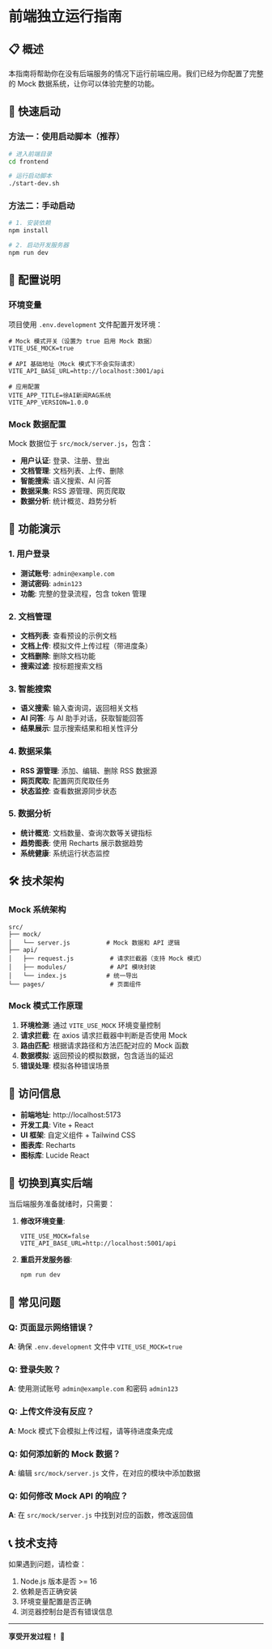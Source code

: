 # 前端独立运行指南

## 📋 概述

本指南将帮助你在没有后端服务的情况下运行前端应用。我们已经为你配置了完整的 Mock 数据系统，让你可以体验完整的功能。

## 🚀 快速启动

### 方法一：使用启动脚本（推荐）

```bash
# 进入前端目录
cd frontend

# 运行启动脚本
./start-dev.sh
```

### 方法二：手动启动

```bash
# 1. 安装依赖
npm install

# 2. 启动开发服务器
npm run dev
```

## 🔧 配置说明

### 环境变量

项目使用 `.env.development` 文件配置开发环境：

```env
# Mock 模式开关（设置为 true 启用 Mock 数据）
VITE_USE_MOCK=true

# API 基础地址（Mock 模式下不会实际请求）
VITE_API_BASE_URL=http://localhost:3001/api

# 应用配置
VITE_APP_TITLE=徐AI新闻RAG系统
VITE_APP_VERSION=1.0.0
```

### Mock 数据配置

Mock 数据位于 `src/mock/server.js`，包含：

- **用户认证**: 登录、注册、登出
- **文档管理**: 文档列表、上传、删除
- **智能搜索**: 语义搜索、AI 问答
- **数据采集**: RSS 源管理、网页爬取
- **数据分析**: 统计概览、趋势分析

## 🎯 功能演示

### 1. 用户登录

- **测试账号**: `admin@example.com`
- **测试密码**: `admin123`
- **功能**: 完整的登录流程，包含 token 管理

### 2. 文档管理

- **文档列表**: 查看预设的示例文档
- **文档上传**: 模拟文件上传过程（带进度条）
- **文档删除**: 删除文档功能
- **搜索过滤**: 按标题搜索文档

### 3. 智能搜索

- **语义搜索**: 输入查询词，返回相关文档
- **AI 问答**: 与 AI 助手对话，获取智能回答
- **结果展示**: 显示搜索结果和相关性评分

### 4. 数据采集

- **RSS 源管理**: 添加、编辑、删除 RSS 数据源
- **网页爬取**: 配置网页爬取任务
- **状态监控**: 查看数据源同步状态

### 5. 数据分析

- **统计概览**: 文档数量、查询次数等关键指标
- **趋势图表**: 使用 Recharts 展示数据趋势
- **系统健康**: 系统运行状态监控

## 🛠️ 技术架构

### Mock 系统架构

```
src/
├── mock/
│   └── server.js          # Mock 数据和 API 逻辑
├── api/
│   ├── request.js          # 请求拦截器（支持 Mock 模式）
│   ├── modules/            # API 模块封装
│   └── index.js           # 统一导出
└── pages/                  # 页面组件
```

### Mock 模式工作原理

1. **环境检测**: 通过 `VITE_USE_MOCK` 环境变量控制
2. **请求拦截**: 在 axios 请求拦截器中判断是否使用 Mock
3. **路由匹配**: 根据请求路径和方法匹配对应的 Mock 函数
4. **数据模拟**: 返回预设的模拟数据，包含适当的延迟
5. **错误处理**: 模拟各种错误场景

## 📱 访问信息

- **前端地址**: http://localhost:5173
- **开发工具**: Vite + React
- **UI 框架**: 自定义组件 + Tailwind CSS
- **图表库**: Recharts
- **图标库**: Lucide React

## 🔄 切换到真实后端

当后端服务准备就绪时，只需要：

1. **修改环境变量**:

   ```env
   VITE_USE_MOCK=false
   VITE_API_BASE_URL=http://localhost:5001/api
   ```

2. **重启开发服务器**:
   ```bash
   npm run dev
   ```

## 🐛 常见问题

### Q: 页面显示网络错误？

**A**: 确保 `.env.development` 文件中 `VITE_USE_MOCK=true`

### Q: 登录失败？

**A**: 使用测试账号 `admin@example.com` 和密码 `admin123`

### Q: 上传文件没有反应？

**A**: Mock 模式下会模拟上传过程，请等待进度条完成

### Q: 如何添加新的 Mock 数据？

**A**: 编辑 `src/mock/server.js` 文件，在对应的模块中添加数据

### Q: 如何修改 Mock API 的响应？

**A**: 在 `src/mock/server.js` 中找到对应的函数，修改返回值

## 📞 技术支持

如果遇到问题，请检查：

1. Node.js 版本是否 >= 16
2. 依赖是否正确安装
3. 环境变量配置是否正确
4. 浏览器控制台是否有错误信息

---

**享受开发过程！** 🎉
